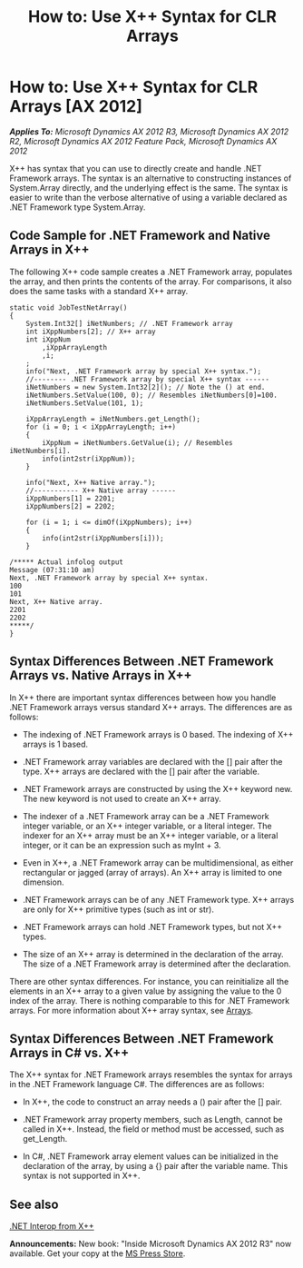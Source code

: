 ﻿---
title: 'How to: Use X++ Syntax for CLR Arrays'
TOCTitle: 'How to: Use X++ Syntax for CLR Arrays'
ms:assetid: 7217670a-2686-455f-a8da-5361ff483507
ms:mtpsurl: https://msdn.microsoft.com/en-us/library/Cc557456(v=AX.60)
ms:contentKeyID: 35245823
ms.date: 05/18/2015
mtps_version: v=AX.60
---

# How to: Use X++ Syntax for CLR Arrays [AX 2012]


_**Applies To:** Microsoft Dynamics AX 2012 R3, Microsoft Dynamics AX 2012 R2, Microsoft Dynamics AX 2012 Feature Pack, Microsoft Dynamics AX 2012_

X++ has syntax that you can use to directly create and handle .NET Framework arrays. The syntax is an alternative to constructing instances of System.Array directly, and the underlying effect is the same. The syntax is easier to write than the verbose alternative of using a variable declared as .NET Framework type System.Array.

## Code Sample for .NET Framework and Native Arrays in X++

The following X++ code sample creates a .NET Framework array, populates the array, and then prints the contents of the array. For comparisons, it also does the same tasks with a standard X++ array.

    static void JobTestNetArray()
    {
        System.Int32[] iNetNumbers; // .NET Framework array
        int iXppNumbers[2]; // X++ array
        int iXppNum
            ,iXppArrayLength
            ,i;
        ;
        info("Next, .NET Framework array by special X++ syntax.");
        //-------- .NET Framework array by special X++ syntax ------
        iNetNumbers = new System.Int32[2](); // Note the () at end.
        iNetNumbers.SetValue(100, 0); // Resembles iNetNumbers[0]=100.
        iNetNumbers.SetValue(101, 1);
    
        iXppArrayLength = iNetNumbers.get_Length();
        for (i = 0; i < iXppArrayLength; i++)
        {
            iXppNum = iNetNumbers.GetValue(i); // Resembles iNetNumbers[i].
            info(int2str(iXppNum));
        }
    
        info("Next, X++ Native array.");
        //----------- X++ Native array ------
        iXppNumbers[1] = 2201;
        iXppNumbers[2] = 2202;
    
        for (i = 1; i <= dimOf(iXppNumbers); i++)
        {
            info(int2str(iXppNumbers[i]));
        }
    
    /***** Actual infolog output
    Message (07:31:10 am)
    Next, .NET Framework array by special X++ syntax.
    100
    101
    Next, X++ Native array.
    2201
    2202
    *****/
    }

## Syntax Differences Between .NET Framework Arrays vs. Native Arrays in X++

In X++ there are important syntax differences between how you handle .NET Framework arrays versus standard X++ arrays. The differences are as follows:

  - The indexing of .NET Framework arrays is 0 based. The indexing of X++ arrays is 1 based.

  - .NET Framework array variables are declared with the \[\] pair after the type. X++ arrays are declared with the \[\] pair after the variable.

  - .NET Framework arrays are constructed by using the X++ keyword new. The new keyword is not used to create an X++ array.

  - The indexer of a .NET Framework array can be a .NET Framework integer variable, or an X++ integer variable, or a literal integer. The indexer for an X++ array must be an X++ integer variable, or a literal integer, or it can be an expression such as myInt + 3.

  - Even in X++, a .NET Framework array can be multidimensional, as either rectangular or jagged (array of arrays). An X++ array is limited to one dimension.

  - .NET Framework arrays can be of any .NET Framework type. X++ arrays are only for X++ primitive types (such as int or str).

  - .NET Framework arrays can hold .NET Framework types, but not X++ types.

  - The size of an X++ array is determined in the declaration of the array. The size of a .NET Framework array is determined after the declaration.

There are other syntax differences. For instance, you can reinitialize all the elements in an X++ array to a given value by assigning the value to the 0 index of the array. There is nothing comparable to this for .NET Framework arrays. For more information about X++ array syntax, see [Arrays](arrays.md).

## Syntax Differences Between .NET Framework Arrays in C\# vs. X++

The X++ syntax for .NET Framework arrays resembles the syntax for arrays in the .NET Framework language C\#. The differences are as follows:

  - In X++, the code to construct an array needs a () pair after the \[\] pair.

  - .NET Framework array property members, such as Length, cannot be called in X++. Instead, the field or method must be accessed, such as get\_Length.

  - In C\#, .NET Framework array element values can be initialized in the declaration of the array, by using a {} pair after the variable name. This syntax is not supported in X++.

## See also

[.NET Interop from X++](net-interop-from-x.md)

  
**Announcements:** New book: "Inside Microsoft Dynamics AX 2012 R3" now available. Get your copy at the [MS Press Store](https://www.microsoftpressstore.com/store/inside-microsoft-dynamics-ax-2012-r3-9780735685109).

